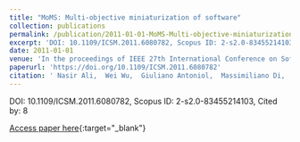 ```yaml
---
title: "MoMS: Multi-objective miniaturization of software"
collection: publications
permalink: /publication/2011-01-01-MoMS-Multi-objective-miniaturization-of-software
excerpt: 'DOI: 10.1109/ICSM.2011.6080782, Scopus ID: 2-s2.0-83455214103, Cited by: 8'
date: 2011-01-01
venue: 'In the proceedings of IEEE 27th International Conference on Software Maintenance, ICSM 2011, Williamsburg, VA, USA, September 25-30, 2011'
paperurl: 'https://doi.org/10.1109/ICSM.2011.6080782'
citation: ' Nasir Ali,  Wei Wu,  Giuliano Antoniol,  Massimiliano Di,  Yann{-}Ga{\&quot;{e}}l Gu{\&apos;{e}}h{\&apos;{e}}neuc,  Jane Hayes, &quot;MoMS: Multi-objective miniaturization of software.&quot; In the proceedings of IEEE 27th International Conference on Software Maintenance, ICSM 2011, Williamsburg, VA, USA, September 25-30, 2011, 2011.'
---
```

DOI: 10.1109/ICSM.2011.6080782, Scopus ID: 2-s2.0-83455214103, Cited by: 8

[Access paper here](https://doi.org/10.1109/ICSM.2011.6080782){:target="_blank"}
